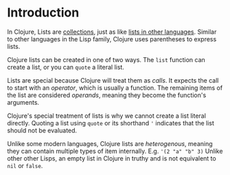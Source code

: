 # Introduction

In Clojure, Lists are [collections][type-collection], just as like [lists in other languages][type-list]. Similar to other languages in the Lisp family, Clojure uses parentheses to express lists.

Clojure lists can be created in one of two ways. The `list` function can create a list, or you can `quote` a literal list.

Lists are special because Clojure will treat them as _calls_. It expects the call to start with an _operator_, which is usually a function. The remaining items of the list are considered _operands_, meaning they become the function's arguments.

Clojure's special treatment of lists is why we cannot create a list literal directly. Quoting a list using `quote` or its shorthand `'` indicates that the list should not be evaluated.

Unlike some modern languages, Clojure lists are _heterogenous_, meaning they can contain multiple types of item internally. E.g. `'(2 "a" "b" 3)`
Unlike other other Lisps, an empty list in Clojure in truthy and is not equivalent to `nil` or `false`.

[type-list]: https://github.com/exercism/v3/blob/main/reference/types/list.md
[type-collection]: https://github.com/exercism/v3/blob/main/reference/types/collection.md
